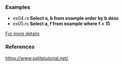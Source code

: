 
### Examples

* ex04.rs **Select a, b from example order by b desc**
* ex05.rs **Select a, f from example where f > 15**

[For more details](https://github.com/stormasm/ioxnotes/blob/main/datafusion/plan.md)

### References

https://www.sqlitetutorial.net/
